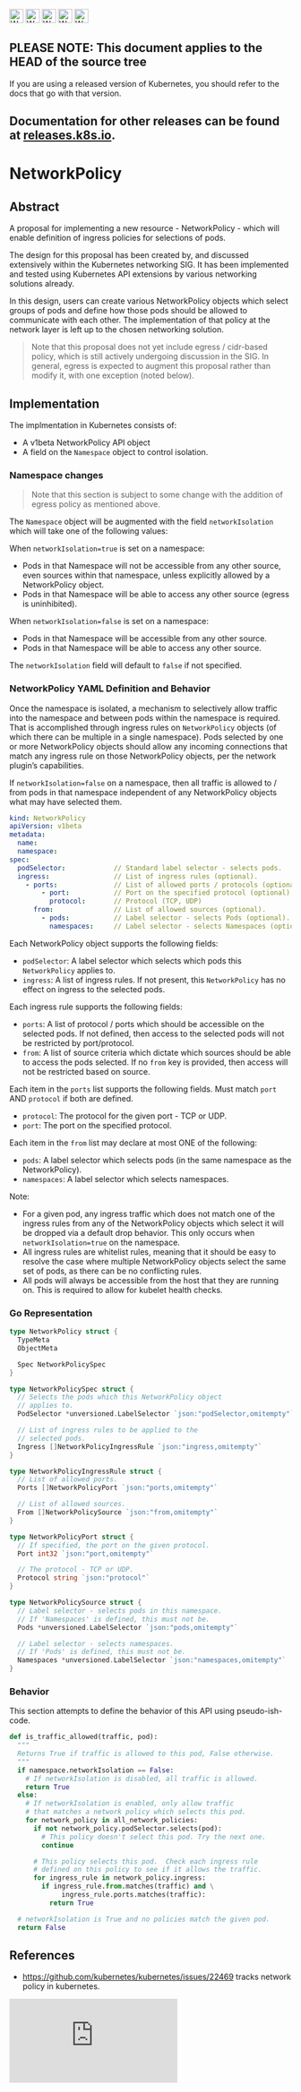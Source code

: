 <!-- BEGIN MUNGE: UNVERSIONED_WARNING -->

<!-- BEGIN STRIP_FOR_RELEASE -->

<img src="http://kubernetes.io/img/warning.png" alt="WARNING"
     width="25" height="25">
<img src="http://kubernetes.io/img/warning.png" alt="WARNING"
     width="25" height="25">
<img src="http://kubernetes.io/img/warning.png" alt="WARNING"
     width="25" height="25">
<img src="http://kubernetes.io/img/warning.png" alt="WARNING"
     width="25" height="25">
<img src="http://kubernetes.io/img/warning.png" alt="WARNING"
     width="25" height="25">

<h2>PLEASE NOTE: This document applies to the HEAD of the source tree</h2>

If you are using a released version of Kubernetes, you should
refer to the docs that go with that version.

Documentation for other releases can be found at
[releases.k8s.io](http://releases.k8s.io).
</strong>
--

<!-- END STRIP_FOR_RELEASE -->

<!-- END MUNGE: UNVERSIONED_WARNING -->

# NetworkPolicy

## Abstract

A proposal for implementing a new resource - NetworkPolicy - which
will enable definition of ingress policies for selections of pods.

The design for this proposal has been created by, and discussed
extensively within the Kubernetes networking SIG.  It has been implemented
and tested using Kubernetes API extensions by various networking solutions already.

In this design, users can create various NetworkPolicy objects which select groups of pods and
define how those pods should be allowed to communicate with each other.  The
implementation of that policy at the network layer is left up to the
chosen networking solution.

> Note that this proposal does not yet include egress / cidr-based policy, which is still actively undergoing discussion in the SIG.  In general,
egress is expected to augment this proposal rather than modify it, with one exception (noted below).

## Implementation

The implmentation in Kubernetes consists of:
- A v1beta NetworkPolicy API object
- A field on the `Namespace` object to control isolation.

### Namespace changes

> Note that this section is subject to some change with the addition of egress policy as mentioned above.

The `Namespace` object will be augmented with the field `networkIsolation` which will take one of the following values:

When `networkIsolation=true` is set on a namespace:
- Pods in that Namespace will not be accessible from any other source, even sources within that namespace, unless explicitly allowed by a NetworkPolicy object.
- Pods in that Namespace will be able to access any other source (egress is uninhibited).

When `networkIsolation=false` is set on a namespace:
- Pods in that Namespace will be accessible from any other source.
- Pods in that Namespace will be able to access any other source.

The `networkIsolation` field will default to `false` if not specified.

### NetworkPolicy YAML Definition and Behavior

Once the namespace is isolated, a mechanism to selectively allow traffic into the namespace and between pods within
the namespace is required.  That is accomplished through ingress rules on `NetworkPolicy`
objects (of which there can be multiple in a single namespace).  Pods selected by
one or more NetworkPolicy objects should allow any incoming connections that match any
ingress rule on those NetworkPolicy objects, per the network plugin’s capabilities.

If `networkIsolation=false` on a namespace, then all traffic is allowed to / from pods in that namespace independent of any 
NetworkPolicy objects what may have selected them.

```yaml
kind: NetworkPolicy
apiVersion: v1beta 
metadata:
  name:
  namespace:
spec:
  podSelector:            // Standard label selector - selects pods.  
  ingress:                // List of ingress rules (optional).             
    - ports:              // List of allowed ports / protocols (optional).          
        - port:           // Port on the specified protocol (optional). 
          protocol:       // Protocol (TCP, UDP) 
      from:               // List of allowed sources (optional).    
        - pods:           // Label selector - selects Pods (optional). 
          namespaces:     // Label selector - selects Namespaces (optional).
```

Each NetworkPolicy object supports the following fields:
- `podSelector`: A label selector which selects which pods this `NetworkPolicy` applies to.
- `ingress`: A list of ingress rules.  If not present, this `NetworkPolicy` has no effect on ingress to the selected pods.

Each ingress rule supports the following fields:
- `ports`: A list of protocol / ports which should be accessible on the selected pods. If not defined, then access to the selected pods will not be restricted by port/protocol.
- `from`: A list of source criteria which dictate which sources should be able to access the pods selected. If no `from` key is provided, then access will not be restricted based on source.

Each item in the `ports` list supports the following fields.  Must match `port` AND `protocol` if both are defined.
- `protocol`: The protocol for the given port - TCP or UDP.
- `port`: The port on the specified protocol.

Each item in the `from` list may declare at most ONE of the following:
- `pods`: A label selector which selects pods (in the same namespace as the NetworkPolicy).
- `namespaces`: A label selector which selects namespaces.

Note:
- For a given pod, any ingress traffic which does not match one of the ingress rules from any of the NetworkPolicy objects which select it will be dropped via a default
drop behavior.  This only occurs when `networkIsolation=true` on the namespace.
- All ingress rules are whitelist rules, meaning that it should be easy to resolve the case where multiple
NetworkPolicy objects select the same set of pods, as there can be no conflicting rules.
- All pods will always be accessible from the host that they are running on.  This is required to allow for kubelet health checks.

### Go Representation

```go
type NetworkPolicy struct {
  TypeMeta
  ObjectMeta

  Spec NetworkPolicySpec 
}

type NetworkPolicySpec struct {
  // Selects the pods which this NetworkPolicy object
  // applies to.
  PodSelector *unversioned.LabelSelector `json:"podSelector,omitempty"`

  // List of ingress rules to be applied to the 
  // selected pods.
  Ingress []NetworkPolicyIngressRule `json:"ingress,omitempty"`
}

type NetworkPolicyIngressRule struct {
  // List of allowed ports. 
  Ports []NetworkPolicyPort `json:"ports,omitempty"`

  // List of allowed sources.
  From []NetworkPolicySource `json:"from,omitempty"`
}

type NetworkPolicyPort struct {
  // If specified, the port on the given protocol.
  Port int32 `json:"port,omitempty"`

  // The protocol - TCP or UDP.
  Protocol string `json:"protocol"`
}

type NetworkPolicySource struct {
  // Label selector - selects pods in this namespace.
  // If 'Namespaces' is defined, this must not be.
  Pods *unversioned.LabelSelector `json:"pods,omitempty"`

  // Label selector - selects namespaces.
  // If 'Pods' is defined, this must not be.
  Namespaces *unversioned.LabelSelector `json:"namespaces,omitempty"`
}
```

### Behavior

This section attempts to define the behavior of this API using pseudo-ish-code.

```python
def is_traffic_allowed(traffic, pod):
  """
  Returns True if traffic is allowed to this pod, False otherwise.
  """
  if namespace.networkIsolation == False:
    # If networkIsolation is disabled, all traffic is allowed.
    return True 
  else:
    # If networkIsolation is enabled, only allow traffic 
    # that matches a network policy which selects this pod.
    for network_policy in all_network_policies:
      if not network_policy.podSelector.selects(pod):
        # This policy doesn't select this pod. Try the next one. 
        continue

      # This policy selects this pod.  Check each ingress rule 
      # defined on this policy to see if it allows the traffic.
      for ingress_rule in network_policy.ingress:
        if ingress_rule.from.matches(traffic) and \
             ingress_rule.ports.matches(traffic):
          return True 

  # networkIsolation is True and no policies match the given pod.
  return False
```


## References

- https://github.com/kubernetes/kubernetes/issues/22469 tracks network policy in kubernetes.


<!-- BEGIN MUNGE: GENERATED_ANALYTICS -->
[![Analytics](https://kubernetes-site.appspot.com/UA-36037335-10/GitHub/docs/proposals/network-policy.md?pixel)]()
<!-- END MUNGE: GENERATED_ANALYTICS -->
